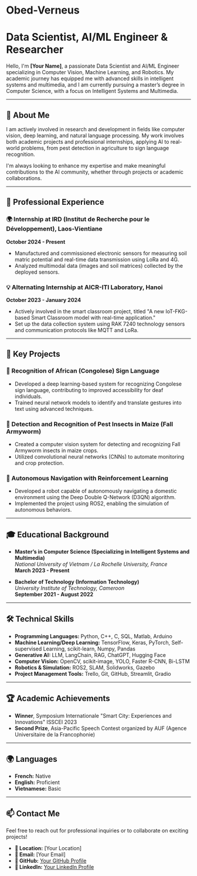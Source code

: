 # Obed-Verneus
# Data Scientist, AI/ML Engineer & Researcher

Hello, I'm **[Your Name]**, a passionate Data Scientist and AI/ML Engineer specializing in Computer Vision, Machine Learning, and Robotics. My academic journey has equipped me with advanced skills in intelligent systems and multimedia, and I am currently pursuing a master’s degree in Computer Science, with a focus on Intelligent Systems and Multimedia.

---

## 🚀 About Me

I am actively involved in research and development in fields like computer vision, deep learning, and natural language processing. My work involves both academic projects and professional internships, applying AI to real-world problems, from pest detection in agriculture to sign language recognition.

I'm always looking to enhance my expertise and make meaningful contributions to the AI community, whether through projects or academic collaborations.

---

## 💼 Professional Experience

### 🌍 Internship at IRD (Institut de Recherche pour le Développement), Laos-Vientiane  
**October 2024 - Present**  
- Manufactured and commissioned electronic sensors for measuring soil matric potential and real-time data transmission using LoRa and 4G.  
- Analyzed multimodal data (images and soil matrices) collected by the deployed sensors.

### 💡 Alternating Internship at AICR-ITI Laboratory, Hanoi  
**October 2023 - January 2024**  
- Actively involved in the smart classroom project, titled "A new IoT-FKG-based Smart Classroom model with real-time application."  
- Set up the data collection system using RAK 7240 technology sensors and communication protocols like MQTT and LoRa.

---

## 🧠 Key Projects

### 🧬 Recognition of African (Congolese) Sign Language  
- Developed a deep learning-based system for recognizing Congolese sign language, contributing to improved accessibility for deaf individuals.  
- Trained neural network models to identify and translate gestures into text using advanced techniques.

### 🐛 Detection and Recognition of Pest Insects in Maize (Fall Armyworm)  
- Created a computer vision system for detecting and recognizing Fall Armyworm insects in maize crops.  
- Utilized convolutional neural networks (CNNs) to automate monitoring and crop protection.

### 🤖 Autonomous Navigation with Reinforcement Learning  
- Developed a robot capable of autonomously navigating a domestic environment using the Deep Double Q-Network (D3QN) algorithm.  
- Implemented the project using ROS2, enabling the simulation of autonomous behaviors.

---

## 🎓 Educational Background

- **Master’s in Computer Science (Specializing in Intelligent Systems and Multimedia)**  
  *National University of Vietnam / La Rochelle University, France*  
  **March 2023 - Present**

- **Bachelor of Technology (Information Technology)**  
  *University Institute of Technology, Cameroon*  
  **September 2021 - August 2022**

---

## 🛠️ Technical Skills

- **Programming Languages:** Python, C++, C, SQL, Matlab, Arduino  
- **Machine Learning/Deep Learning:** TensorFlow, Keras, PyTorch, Self-supervised Learning, scikit-learn, Numpy, Pandas  
- **Generative AI:** LLM, LangChain, RAG, ChatGPT, Hugging Face  
- **Computer Vision:** OpenCV, scikit-image, YOLO, Faster R-CNN, Bi-LSTM  
- **Robotics & Simulation:** ROS2, SLAM, Solidworks, Gazebo  
- **Project Management Tools:** Trello, Git, GitHub, Streamlit, Gradio

---

## 🏆 Academic Achievements

- **Winner**, Symposium Internationale "Smart City: Experiences and Innovations" ISSCEI 2023  
- **Second Prize**, Asia-Pacific Speech Contest organized by AUF (Agence Universitaire de la Francophonie)  

---

## 🌍 Languages

- **French:** Native  
- **English:** Proficient  
- **Vietnamese:** Basic  

---

## 📫 Contact Me

Feel free to reach out for professional inquiries or to collaborate on exciting projects!

- **📍 Location:** [Your Location]  
- **📧 Email:** [Your Email]  
- **🔗 GitHub:** [Your GitHub Profile](https://github.com/bedoo96)  
- **💼 LinkedIn:** [Your LinkedIn Profile](www.linkedin.com/in/obed-verneus-007538160)
